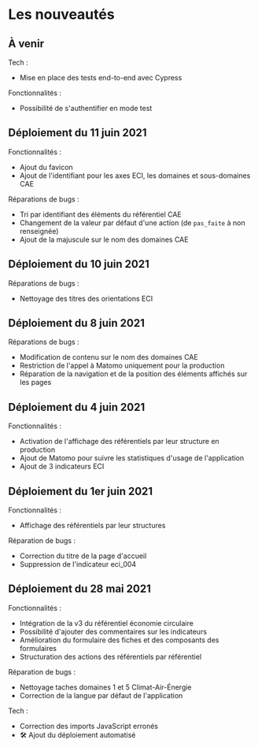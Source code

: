 # Les nouveautés

## À venir

Tech :
- Mise en place des tests end-to-end avec Cypress

Fonctionnalités :
- Possibilité de s'authentifier en mode test

## Déploiement du 11 juin 2021

Fonctionnalités :
- Ajout du favicon
- Ajout de l'identifiant pour les axes ECI, les domaines et sous-domaines CAE

Réparations de bugs :
- Tri par identifiant des éléments du référentiel CAE
- Changement de la valeur par défaut d'une action (de `pas_faite` à non
  renseignée)
- Ajout de la majuscule sur le nom des domaines CAE

## Déploiement du 10 juin 2021

Réparations de bugs :
- Nettoyage des titres des orientations ECI

## Déploiement du 8 juin 2021

Réparations de bugs :
- Modification de contenu sur le nom des domaines CAE
- Restriction de l'appel à Matomo uniquement pour la production
- Réparation de la navigation et de la position des éléments affichés sur les
  pages

## Déploiement du 4 juin 2021

Fonctionnalités :
- Activation de l'affichage des référentiels par leur structure en production
- Ajout de Matomo pour suivre les statistiques d'usage de l'application
- Ajout de 3 indicateurs ECI

## Déploiement du 1er juin 2021

Fonctionnalités :
- Affichage des référentiels par leur structures

Réparation de bugs :
- Correction du titre de la page d'accueil
- Suppression de l'indicateur eci_004

## Déploiement du 28 mai 2021

Fonctionnalités :
  - Intégration de la v3 du référentiel économie circulaire
  - Possibilité d'ajouter des commentaires sur les indicateurs
  - Amélioration du formulaire des fiches et des composants des formulaires
  - Structuration des actions des référentiels par référentiel

Réparation de bugs :
  - Nettoyage taches domaines 1 et 5 Climat-Air-Énergie
  - Correction de la langue par défaut de l'application

Tech :
  - Correction des imports JavaScript erronés
  - 🛠️ Ajout du déploiement automatisé
